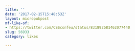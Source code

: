 ```yaml
---
title: ''
date: '2017-02-15T15:48:53Z'
layout: micropubpost
mf-like-of:
- https://twitter.com/CSSconfeu/status/831892581462077440
slug: 56933
category: likes

---
```

